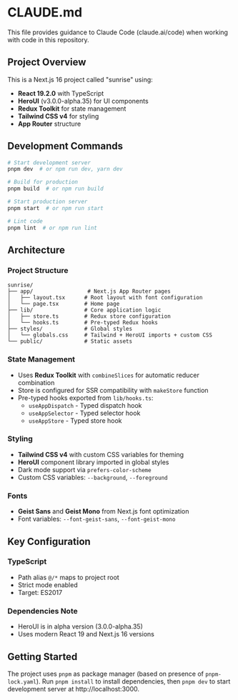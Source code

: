 # CLAUDE.md

This file provides guidance to Claude Code (claude.ai/code) when working with code in this repository.

## Project Overview

This is a Next.js 16 project called "sunrise" using:
- **React 19.2.0** with TypeScript
- **HeroUI** (v3.0.0-alpha.35) for UI components
- **Redux Toolkit** for state management
- **Tailwind CSS v4** for styling
- **App Router** structure

## Development Commands

```bash
# Start development server
pnpm dev  # or npm run dev, yarn dev

# Build for production
pnpm build  # or npm run build

# Start production server
pnpm start  # or npm run start

# Lint code
pnpm lint  # or npm run lint
```

## Architecture

### Project Structure
```
sunrise/
├── app/                 # Next.js App Router pages
│   ├── layout.tsx      # Root layout with font configuration
│   └── page.tsx        # Home page
├── lib/                # Core application logic
│   ├── store.ts        # Redux store configuration
│   └── hooks.ts        # Pre-typed Redux hooks
├── styles/             # Global styles
│   └── globals.css     # Tailwind + HeroUI imports + custom CSS
└── public/             # Static assets
```

### State Management
- Uses **Redux Toolkit** with `combineSlices` for automatic reducer combination
- Store is configured for SSR compatibility with `makeStore` function
- Pre-typed hooks exported from `lib/hooks.ts`:
  - `useAppDispatch` - Typed dispatch hook
  - `useAppSelector` - Typed selector hook
  - `useAppStore` - Typed store hook

### Styling
- **Tailwind CSS v4** with custom CSS variables for theming
- **HeroUI** component library imported in global styles
- Dark mode support via `prefers-color-scheme`
- Custom CSS variables: `--background`, `--foreground`

### Fonts
- **Geist Sans** and **Geist Mono** from Next.js font optimization
- Font variables: `--font-geist-sans`, `--font-geist-mono`

## Key Configuration

### TypeScript
- Path alias `@/*` maps to project root
- Strict mode enabled
- Target: ES2017

### Dependencies Note
- HeroUI is in alpha version (3.0.0-alpha.35)
- Uses modern React 19 and Next.js 16 versions

## Getting Started

The project uses `pnpm` as package manager (based on presence of `pnpm-lock.yaml`). Run `pnpm install` to install dependencies, then `pnpm dev` to start development server at http://localhost:3000.